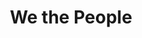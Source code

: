 ---
pid: LLE25
title: We the People
location_transcription: Where All Visitors Can See
zipcode: '19143'
outside_phl: 
neighborhood: University City
age: '47'
age_range: 40-49
instagram: 
image_file_name: LLE_25.jpg
proposal_transcription: 
topic: Inclusivity
topic_summary: '0'
type: Other No Form
keywords_other: 
credit: Ivy Harris
image_labels: 
twitter: 
facebook: 
permalink: "/monuments/lle25/"
layout: item-page
---